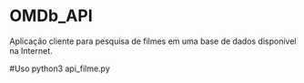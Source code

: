 # OMDb_API
Aplicação cliente para pesquisa de filmes em uma base de dados disponível na Internet.

#Uso
python3 api_filme.py 
